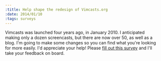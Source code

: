 ```yaml
--- 
:title: Help shape the redesign of Vimcasts.org
:date: 2014/01/10
:tags: surveys
---
```


Vimcasts was launched four years ago, in January 2010. I anticipated making only a dozen screencasts, but there are now over 50, as well as a blog. I'm going to make some changes so you can find what you're looking for more easily. I'd appreciate your help! Please [fill out this survey][survey] and I'll take your feedback on board.

[survey]: https://docs.google.com/forms/d/1BT-6eVqTbsk6XmE2xzJHzNDHyTJArgYb-L9BTRLZGY0/viewform
